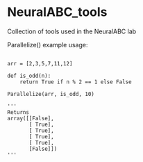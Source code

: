# NeuralABC_tools
Collection of tools used in the NeuralABC lab

Parallelize() example usage:

```pyhon

arr = [2,3,5,7,11,12]

def is_odd(n):
    return True if n % 2 == 1 else False

Parallelize(arr, is_odd, 10)

'''
Returns 
array([[False],
       [ True],
       [ True],
       [ True],
       [ True],
       [False]])
'''

```

